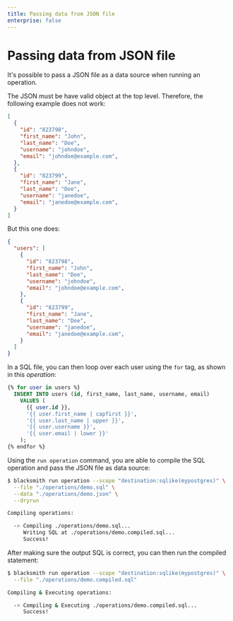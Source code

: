 ```yaml
---
title: Passing data from JSON file
enterprise: false
---
```


# Passing data from JSON file

It's possible to pass a JSON file as a data source when running an operation.

The JSON must be have valid object at the top level. Therefore, the following
example does not work:
```json
[
  {
    "id": "823798",
    "first_name": "John",
    "last_name": "Doe",
    "username": "johndoe",
    "email": "johndoe@example.com",
  },
  {
    "id": "823799",
    "first_name": "Jane",
    "last_name": "Doe",
    "username": "janedoe",
    "email": "janedoe@example.com",
  }
]
```

But this one does:
```json
{
  "users": [
    {
      "id": "823798",
      "first_name": "John",
      "last_name": "Doe",
      "username": "johndoe",
      "email": "johndoe@example.com",
    },
    {
      "id": "823799",
      "first_name": "Jane",
      "last_name": "Doe",
      "username": "janedoe",
      "email": "janedoe@example.com",
    }
  ]
}

```

In a SQL file, you can then loop over each user using the `for` tag, as shown in
this *operation*:
```sql
{% for user in users %}
  INSERT INTO users (id, first_name, last_name, username, email)
    VALUES (
      {{ user.id }},
      '{{ user.first_name | capfirst }}',
      '{{ user.last_name | upper }}',
      '{{ user.username }}',
      '{{ user.email | lower }}'
    );
{% endfor %}

```

Using the `run operation` command, you are able to compile the SQL operation and
pass the JSON file as data source:
```bash
$ blacksmith run operation --scope "destination:sqlike(mypostgres)" \
  --file "./operations/demo.sql" \
  --data "./operations/demo.json" \
  --dryrun

Compiling operations:

  -> Compiling ./operations/demo.sql...
     Writing SQL at ./operations/demo.compiled.sql...
     Success!

```

After making sure the output SQL is correct, you can then run the compiled
statement:
```bash
$ blacksmith run operation --scope "destination:sqlike(mypostgres)" \
  --file "./operations/demo.compiled.sql"

Compiling & Executing operations:

  -> Compiling & Executing ./operations/demo.compiled.sql...
     Success!

```
